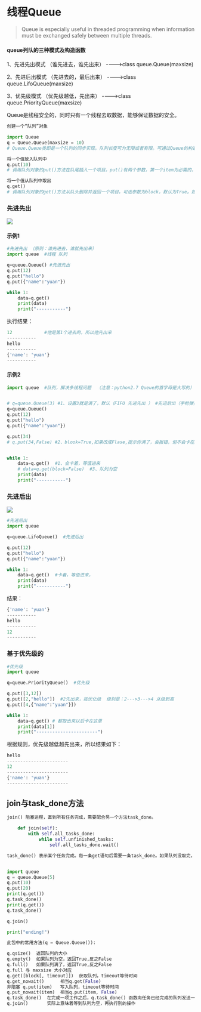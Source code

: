 # 线程Queue

>Queue is especially useful in threaded programming when information must be exchanged safely between multiple threads.

#### queue列队的三种模式及构造函数

1、先进先出模式 （谁先进去，谁先出来）   ---->class queue.Queue(maxsize)

2、先进后出模式  （先进去的，最后出来）  ---->class queue.LifoQueue(maxsize)

3、优先级模式    （优先级越低，先出来）   ---->class queue.PriorityQueue(maxsize)

Queue是线程安全的，同时只有一个线程去取数据，能够保证数据的安全。

```python
创建一个“队列”对象

import Queue
q = Queue.Queue(maxsize = 10)
# Queue.Queue类即是一个队列的同步实现。队列长度可为无限或者有限。可通过Queue的构造函数的可选参数.maxsize来设定队列长度。如果maxsize小于1就表示队列长度无限。

将一个值放入队列中
q.put(10)
# 调用队列对象的put()方法在队尾插入一个项目。put()有两个参数，第一个item为必需的，为插入项目的值；第二个block为可选参数，默认为1。如果队列当前为空且block为1，put()方法就使调用线程暂停,直到空出一个数据单元。如果block为0，put方法将引发Full异常，告诉你队列空了，不能取了。

将一个值从队列中取出
q.get()
# 调用队列对象的get()方法从队头删除并返回一个项目。可选参数为block，默认为True。如果队列为空且block为True，get()就使调用线程暂停，直至有项目可用。如果队列为空且block为False，队列将引发Empty异常。
```

### 先进先出

![](http://omk1n04i8.bkt.clouddn.com/17-9-14/90869551.jpg)

#### 示例1

```python
#先进先出 （原则：谁先进去，谁就先出来）
import queue  #线程 队列

q=queue.Queue() #先进先出
q.put(12)
q.put("hello")
q.put({"name":"yuan"})

while 1:
    data=q.get()
    print(data)
    print("-----------")
```

执行结果：

```python
12            #他是第1个进去的，所以他先出来
-----------
hello
-----------
{'name': 'yuan'}
-----------
```

#### 示例2

```python
import queue  #队列，解决多线程问题  （注意：python2.7 Queue的首字母是大写的）


# q=queue.Queue(3) #1、设置3就是满了，默认（FIFO 先进先出 ） #先进后出（手枪弹夹，后压进去的，先出来）
q=queue.Queue()  
q.put(12)  
q.put("hello")
q.put({"name":"yuan"})

q.put(34)
# q.put(34,False) #2、blook=True,如果改成Flase,提示你满了，会报错，但不会卡在这里，如果为True就会卡住，等你get走了我再塞进去。


while 1:
    data=q.get()  #1、会卡着，等值进来
    # data=q.get(block=False)  #3、队列为空
    print(data)
    print("-----------")
```

### 先进后出

![](http://omk1n04i8.bkt.clouddn.com/17-9-14/96633032.jpg)

```python
#先进后出
import queue

q=queue.LifoQueue()  #先进后出

q.put(12)
q.put("hello")
q.put({"name":"yuan"})

while 1:
    data=q.get()  #卡着，等值进来，
    print(data)
    print("-----------")
```

结果：

```python
{'name': 'yuan'}
-----------
hello
-----------
12
-----------
```

### 基于优先级的

```python
#优先级
import queue

q=queue.PriorityQueue()  #优先级

q.put([3,12])
q.put([2,"hello"])  #2先出来，按优化级  级别是：2--->3--->4 从级到高
q.put([4,{"name":"yuan"}])

while 1:
    data=q.get() # 都取出来以后卡在这里
    print(data[1])
    print("-----------------------")
```

根据规则，优先级越低越先出来，所以结果如下：

```python
hello
-----------------------
12
-----------------------
{'name': 'yuan'}
-----------------------
```

## join与task_done方法

```python
join() 阻塞进程，直到所有任务完成，需要配合另一个方法task_done。

    def join(self):
        with self.all_tasks_done:
            while self.unfinished_tasks:
                self.all_tasks_done.wait()

task_done() 表示某个任务完成。每一条get语句后需要一条task_done。如果队列没取完，也会卡住


import queue
q = queue.Queue(5)
q.put(10)
q.put(20)
print(q.get())
q.task_done()
print(q.get())
q.task_done()

q.join()

print("ending!")

此包中的常用方法(q = Queue.Queue()):

q.qsize()  返回队列的大小
q.empty()  如果队列为空，返回True,反之False
q.full()   如果队列满了，返回True,反之False
q.full 与 maxsize 大小对应
q.get([block[, timeout]])  获取队列，timeout等待时间
q.get_nowait()      相当q.get(False)
非阻塞 q.put(item)   写入队列，timeout等待时间
q.put_nowait(item)  相当q.put(item, False)
q.task_done()  在完成一项工作之后，q.task_done() 函数向任务已经完成的队列发送一个信号
q.join()       实际上意味着等到队列为空，再执行别的操作
```

